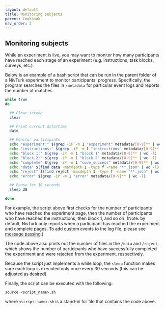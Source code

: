 ```yaml
---
layout: default
title: Monitoring subjects
parent: Cookbook
nav_order: 2
---
```


## Monitoring subjects

While an experiment is live, you may want to monitor how many participants have reached each stage of an experiment (e.g. instructions, task blocks, surveys, etc.).

Below is an example of a bash script that can be run in the parent folder of a NivTurk experiment to monitor participants' progress. Specifically, the program searches the files in `/metadata` for particular event logs and reports the number of matches.

```bash
while true
do

  ## Clear screen
  clear        

  ## Print current data/time
  date         

  ## Monitor participants
  echo "experiment:" $(grep -iP -m 1 "experiment" metadata/[0-9]** | wc -l)
  echo "instructions:" $(grep -iP -m 1 "instructions" metadata/[0-9]** | wc -l)
  echo "block 1:" $(grep -iP -m 1 "block 1" metadata/[0-9]** | wc -l)
  echo "block 2:" $(grep -iP -m 1 "block 2" metadata/[0-9]** | wc -l)
  echo "complete" $(grep -iP -m 1 "code_success" metadata/[0-9]** | wc -l)
  echo "data" $(find data -maxdepth 1 -type f -name "**.json" | wc -l)
  echo "reject" $(find reject -maxdepth 1 -type f -name "**.json" | wc -l)
  echo "error" $(grep -iP -m 1 "error" metadata/[0-9]** | wc -l)

  ## Pause for 30 seconds
  sleep 30

done
```

For example, the script above first checks for the number of participants who have reached the experiment page, then the number of participants who have reached the instructions, then block 1, and so on. (Note: by default, NivTurk only reports when a participant has reached the experiment and complete pages. To add custom events to the log file, please see [message passing](/nivturk/docs/cookbook/message-pass).)

The code above also prints out the number of files in the `/data` and `/reject`, which shows the number of participants who have successfully completed the experiment and were rejected from the experiment, respectively.

Because the script just implements a while loop, the `sleep` function makes sure each loop is executed only once every 30 seconds (this can be adjusted as desired).

Finally, the script can be executed with the following:

```
source <script_name>.sh
```

where `<script-name>.sh` is a stand-in for file that contains the code above.
